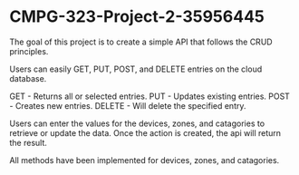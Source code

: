 # CMPG-323-Project-2-35956445

The goal of this project is to create a simple API that follows the CRUD principles. 

Users can easily GET, PUT, POST, and DELETE entries on the cloud database. 

GET - Returns all or selected entries.
PUT - Updates existing entries.
POST - Creates new entries.
DELETE - Will delete the specified entry.

Users can enter the values for the devices, zones, and catagories to retrieve or update the data. Once the action is created, the api will return the result.

All methods have been implemented for devices, zones, and catagories.
